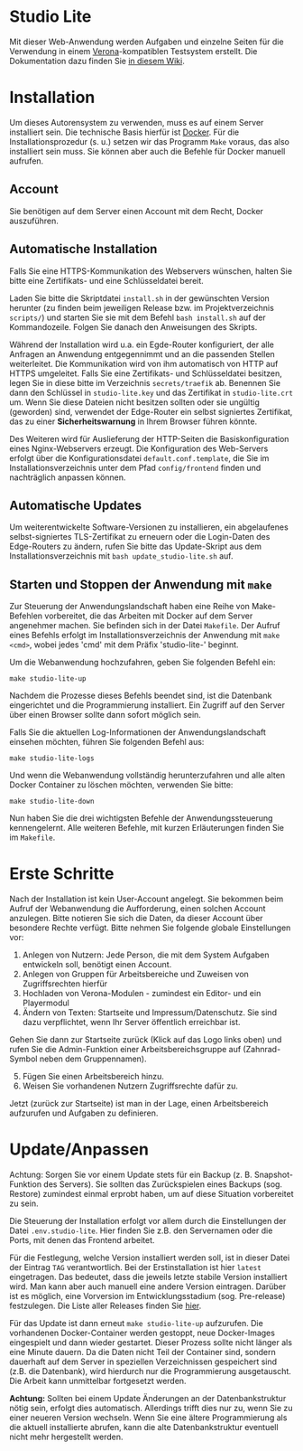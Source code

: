 # Studio Lite

Mit dieser Web-Anwendung werden Aufgaben und einzelne Seiten für die Verwendung in einem [Verona](https://verona-interfaces.github.io)-kompatiblen Testsystem erstellt. Die Dokumentation dazu finden Sie [in diesem Wiki](https://github.com/iqb-berlin/iqb-berlin.github.io/wiki).

# Installation
Um dieses Autorensystem zu verwenden, muss es auf einem Server installiert sein. Die technische Basis hierfür ist [Docker](https://www.docker.com/). Für die Installationsprozedur (s. u.) setzen wir das Programm `Make` voraus, das also installiert sein muss. Sie können aber auch die Befehle für Docker manuell aufrufen.

## Account
Sie benötigen auf dem Server einen Account mit dem Recht, Docker auszuführen.

## Automatische Installation
Falls Sie eine HTTPS-Kommunikation des Webservers wünschen, halten Sie bitte eine Zertifikats- und eine Schlüsseldatei bereit.

Laden Sie bitte die Skriptdatei `install.sh` in der gewünschten Version herunter (zu finden beim jeweiligen Release bzw. im Projektverzeichnis `scripts/`) und
starten Sie sie mit dem Befehl `bash install.sh` auf der Kommandozeile.
Folgen Sie danach den Anweisungen des Skripts.

Während der Installation wird u.a. ein Egde-Router konfiguriert, der alle Anfragen an Anwendung entgegennimmt und an die passenden Stellen weiterleitet.
Die Kommunikation wird von ihm automatisch von HTTP auf HTTPS umgeleitet.
Falls Sie eine Zertifikats- und Schlüsseldatei besitzen, legen Sie in diese bitte im Verzeichnis `secrets/traefik` ab.
Benennen Sie dann den Schlüssel in `studio-lite.key` und das Zertifikat in `studio-lite.crt` um.
Wenn Sie diese Dateien nicht besitzen sollten oder sie ungültig (geworden) sind,
verwendet der Edge-Router ein selbst signiertes Zertifikat,
das zu einer **Sicherheitswarnung** in Ihrem Browser führen könnte.

Des Weiteren wird für Auslieferung der HTTP-Seiten die Basiskonfiguration eines Nginx-Webservers erzeugt.
Die Konfiguration des Web-Servers erfolgt über die Konfigurationsdatei `default.conf.template`,
die Sie im Installationsverzeichnis unter dem Pfad `config/frontend` finden und nachträglich anpassen können.

## Automatische Updates
Um weiterentwickelte Software-Versionen zu installieren,
ein abgelaufenes selbst-signiertes TLS-Zertifikat zu erneuern
oder die Login-Daten des Edge-Routers zu ändern,
rufen Sie bitte das Update-Skript aus dem Installationsverzeichnis mit `bash update_studio-lite.sh` auf.

## Starten und Stoppen der Anwendung mit  `make`
Zur Steuerung der Anwendungslandschaft haben eine Reihe von Make-Befehlen vorbereitet,
die das Arbeiten mit Docker auf dem Server angenehmer machen.
Sie befinden sich in der Datei `Makefile`.
Der Aufruf eines Befehls erfolgt im Installationsverzeichnis der Anwendung mit `make <cmd>`,
wobei jedes 'cmd' mit dem Präfix 'studio-lite-' beginnt.

Um die Webanwendung hochzufahren, geben Sie folgenden Befehl ein:
```
make studio-lite-up
```

Nachdem die Prozesse dieses Befehls beendet sind,
ist die Datenbank eingerichtet und die Programmierung installiert.
Ein Zugriff auf den Server über einen Browser sollte dann sofort möglich sein.

Falls Sie die aktuellen Log-Informationen der Anwendungslandschaft einsehen möchten,
führen Sie folgenden Befehl aus:
````
make studio-lite-logs
````

Und wenn die Webanwendung vollständig herunterzufahren und alle alten Docker Container zu löschen möchten,
verwenden Sie bitte:

````
make studio-lite-down
````

Nun haben Sie die drei wichtigsten Befehle der Anwendungssteuerung kennengelernt.
Alle weiteren Befehle, mit kurzen Erläuterungen finden Sie im `Makefile`.

# Erste Schritte
Nach der Installation ist kein User-Account angelegt. Sie bekommen beim Aufruf der Webanwendung die Aufforderung, einen solchen Account anzulegen. Bitte notieren Sie sich die Daten, da dieser Account über besondere Rechte verfügt. Bitte nehmen Sie folgende globale Einstellungen vor:

1. Anlegen von Nutzern: Jede Person, die mit dem System Aufgaben entwickeln soll, benötigt einen Account.
2. Anlegen von Gruppen für Arbeitsbereiche und Zuweisen von Zugriffsrechten hierfür
3. Hochladen von Verona-Modulen - zumindest ein Editor- und ein Playermodul
4. Ändern von Texten: Startseite und Impressum/Datenschutz. Sie sind dazu verpflichtet, wenn Ihr Server öffentlich erreichbar ist.

Gehen Sie dann zur Startseite zurück (Klick auf das Logo links oben) und rufen Sie die Admin-Funktion einer Arbeitsbereichsgruppe auf (Zahnrad-Symbol neben dem Gruppennamen).

5. Fügen Sie einen Arbeitsbereich hinzu.
6. Weisen Sie vorhandenen Nutzern Zugriffsrechte dafür zu.

Jetzt (zurück zur Startseite) ist man in der Lage, einen Arbeitsbereich aufzurufen und Aufgaben zu definieren.

# Update/Anpassen
Achtung: Sorgen Sie vor einem Update stets für ein Backup (z. B. Snapshot-Funktion des Servers).
Sie sollten das Zurückspielen eines Backups (sog. Restore) zumindest einmal erprobt haben, um auf diese Situation vorbereitet zu sein.

Die Steuerung der Installation erfolgt vor allem durch die Einstellungen der Datei `.env.studio-lite`.
Hier finden Sie z.B. den Servernamen oder die Ports, mit denen das Frontend arbeitet.

Für die Festlegung, welche Version installiert werden soll, ist in dieser Datei der Eintrag `TAG` verantwortlich.
Bei der Erstinstallation ist hier `latest` eingetragen.
Das bedeutet, dass die jeweils letzte stabile Version installiert wird.
Man kann aber auch manuell eine andere Version eintragen.
Darüber ist es möglich, eine Vorversion im Entwicklungsstadium (sog. Pre-release) festzulegen.
Die Liste aller Releases finden Sie [hier](https://github.com/iqb-berlin/studio-lite/releases).

Für das Update ist dann erneut `make studio-lite-up` aufzurufen.
Die vorhandenen Docker-Container werden gestoppt,
neue Docker-Images eingespielt und dann wieder gestartet.
Dieser Prozess sollte nicht länger als eine Minute dauern.
Da die Daten nicht Teil der Container sind,
sondern dauerhaft auf dem Server in speziellen Verzeichnissen gespeichert sind (z.B. die Datenbank),
wird hierdurch nur die Programmierung ausgetauscht.
Die Arbeit kann unmittelbar fortgesetzt werden.

**Achtung:** Sollten bei einem Update Änderungen an der Datenbankstruktur nötig sein,
erfolgt dies automatisch.
Allerdings trifft dies nur zu, wenn Sie zu einer neueren Version wechseln.
Wenn Sie eine ältere Programmierung als die aktuell installierte abrufen,
kann die alte Datenbankstruktur eventuell nicht mehr hergestellt werden.
